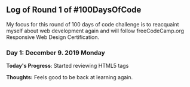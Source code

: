 ## Log of Round 1 of #100DaysOfCode

My focus for this round of 100 days of code challenge is to reacquaint myself about web development again and will follow freeCodeCamp.org Responsive Web Design Certification.

### Day 1: December 9. 2019 Monday

**Today's Progress**: Started reviewing HTML5 tags

**Thoughts:** Feels good to be back at learning again.
